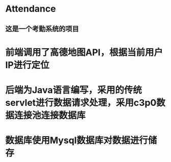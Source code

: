 # Attendance

## 这是一个考勤系统的项目
# 前端调用了高德地图API，根据当前用户IP进行定位
# 后端为Java语言编写，采用的传统servlet进行数据请求处理，采用c3p0数据连接池连接数据库
# 数据库使用Mysql数据库对数据进行储存

